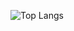 ![Top Langs](https://github-readme-stats.vercel.app/api/top-langs/?username=comets-nana&layout=compact)
